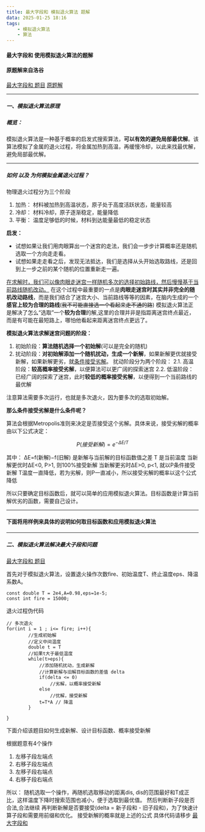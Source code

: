 ```yaml
---
title: 最大字段和 模拟退火算法 题解
data: 2025-01-25 18:16
tags:
    - 模拟退火算法
    - 算法
---
```

#### 最大字段和 使用模拟退火算法的题解
#### 原题解来自洛谷
[最大字段和 题目](https://www.luogu.com.cn/problem/P1115)
[原题解](https://www.luogu.com.cn/article/5wknluwe)


* * *
##### 一、模拟退火算法原理
##### 概览：
模拟退火算法是一种基于概率的启发式搜索算法，**可以有效的避免局部最优解**。该算法模拟了金属的退火过程，将金属加热到高温，再缓慢冷却，以此来找最优解，避免局部最优解。

* * *

##### 如何 以及 为何模拟金属退火过程？

物理退火过程分为三个阶段

1. 加热： 材料被加热到高温状态，原子处于高度活跃状态，能量较高
2. 冷却： 材料冷却，原子逐渐稳定，能量降低
3. 平衡： 温度足够低的时候，材料到达能量最低的稳定状态

**启发：**

* 试想如果让我们用肉眼算出一个迷宫的走法，我们会一步步计算概率还是随机选取一个方向走走看。
* 试想如果走走看之后，发现无法抵达，我们是选择从头开始选取路线，还是回到上一步之前的某个随机的位置重新走一遍。

<u>在求解时，我们可以像肉眼走迷宫一样随机多次的选择初始路线，然后慢慢基于当前路线随机改动。</u>
在这个过程中最重要的一点是**肉眼走迷宫时其实并非完全的随机改动路线**，而是我们结合了迷宫大小、当前路线等等的因素，在脑内生成的一个**感官上较为合理的路线**(~~我不可能直接选一个看起来走不通的路~~)
模拟退火算法正是解决了怎么“选取”一个**较为合理**的解,这里的合理并非是指距离迷宫终点最近，而是有可能在最短路上，哪怕他看起来距离迷宫终点更远了。

**模拟退火算法求解迷宫问题的阶段：**

1. 初始阶段：**算法随机选择一个初始解**(可以是完全的随机)
2. 扰动阶段：**对初始解添加一个随机扰动，生成一个新解**，如果新解更优就接受新解，如果新解更劣，就<u>条件接受劣解</u>。
扰动阶段分为两个阶段：
2.1. 高温阶段：**较高概率接受劣解**，以便算法可以更广阔的探索迷宫
2.2. 低温阶段：已经广阔的探索了迷宫，此时**较低的概率接受劣解**，以便得到一个当前路线的最优解

注意算法需要多次运行，也就是多次退火，因为要多次的选取初始解。

**那么条件接受劣解是什么条件呢？**

算法会根据Metropolis准则来决定是否接受这个劣解。具体来说，接受劣解的概率由以下公式决定：
```math
P(接受新解)=e^{-ΔE/T}
```
其中：
ΔE=f(新解)−f(旧解) 是新解与当前解的目标函数值之差
T 是当前温度
当新解更优时ΔE<0, P>1, 则100%接受新解
当新解更劣时ΔE>0, p<1, 就以P条件接受新解
T温度一直降低，若为劣解，则P一直减小，所以接受劣解的概率以这个公式降低

所以只要确定目标函数后，就可以简单的应用模拟退火算法。目标函数是计算当前解优劣的函数，需要自己设计。

* * *


#### 下面将用样例来具体的说明如何取目标函数和应用模拟退火算法

* * *
##### 二、模拟退火算法解决最大子段和问题
[最大字段和 题目](https://www.luogu.com.cn/problem/P1115)

首先对于模拟退火算法，设置退火操作次数fire、初始温度T、终止温度eps、降温系数A。
```
const double T = 2e4,A=0.98,eps=1e-5;
const int fire = 15000;
```
退火过程伪代码
```
// 多次退火
for(int i = 1 ; i<= fire; i++){
        //生成初始解
        //定义中间温度
        double t = T
        //如果t大于最低温度
        while(t>eps){
            //添加随机扰动，生成新解
            //计算新解与旧解目标函数的差值 delta
            if(delta <= 0) 
                //劣解，以概率接受新解
            else 
                //优解，接受新解
            t=T*A // 降温
        }
       
}
```
下面介绍该题目如何生成新解、设计目标函数、概率接受新解

根据题意有4个操作
1. 左移子段左端点
2. 右移子段左端点
3. 左移子段右端点
4. 右移子段右端点

所以： 随机选取一个操作，再随机选取移动的距离dis, dis的范围最好和T成正比，这样温度下降时搜索范围也减小，便于选取到最优值。
然后判断新子段是否合法,合法继续
再判断新解是否要接受(delta = 新子段和 - 旧子段和)，为了快速计算子段和需要用前缀和优化。
接受新解的概率就是上述的公式
具体代码请移步
[最大字段和](https://github.com/1099298297/Introduction-to-Algorithms/blob/main/4_1_find_maximum_subarray_simulated_annealing.cpp)
